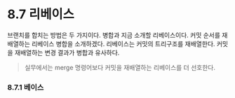 # 8.7 리베이스
브랜치를 합치는 방법은 두 가지이다. 병합과 지금 소개할 리베이스이다. 커밋 순서를 재배열하는 리베이스 병합을 소개하겠다. 리베이스는 커밋의 트리구조를 재배열한다. 커밋을 재배열하는 변경 결과가 병합과 유사하다. 
> 실무에서는 merge 명령어보다 커밋을 재배열하는 리베이스를 더 선호한다.

### 8.7.1 베이스
